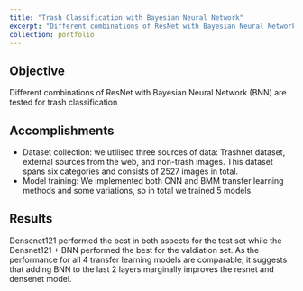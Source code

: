```yaml
---
title: "Trash Classification with Bayesian Neural Network"
excerpt: "Different combinations of ResNet with Bayesian Neural Network (BNN) are tested for trash classification<br/><img src='/images/trash_classification.png'>"
collection: portfolio
---
```


## Objective
Different combinations of ResNet with Bayesian Neural Network (BNN) are tested for trash classification

## Accomplishments 
* Dataset collection: we utilised three sources of data: Trashnet dataset, external sources from the web, and non-trash images. This dataset spans six categories and consists of 2527 images in total.
* Model training: We implemented both CNN and BMM transfer learning methods and some variations, so in total we trained 5 models. 


## Results
Densenet121 performed the best in both aspects for the test set while the Densnet121 + BNN performed the best for the valdiation set. As the performance for all 4 transfer learning models are comparable, it suggests that adding BNN to the last 2 layers marginally improves the resnet and densenet model.
